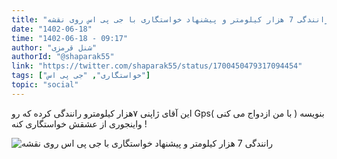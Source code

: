 ```yaml
---
title: "رانندگی 7 هزار کیلومتر و پیشنهاد خواستگاری با جی پی اس روی نقشه"
date: "1402-06-18"
time: "1402-06-18 - 09:17"
author: "شنل قرمزی"
authorId: "@shaparak55"
link: "https://twitter.com/shaparak55/status/1700450479317094454"
tags: ["خواستگاری", "جی پی اس"]
topic: "social"
---
```


این آقای ژاپنی ۷هزار کیلومترو رانندگی کرده که رو Gpsبنویسه ( با من ازدواج می کنی ) واینجوری از عشقش خواستگاری کنه !

![رانندگی 7 هزار کیلومتر و پیشنهاد خواستگاری با جی پی اس روی نقشه](/posts/social/ranandegi-7000-kilometr-va-pishnahad-khastegari-ba-gps-rooye-naghshe.webp)
